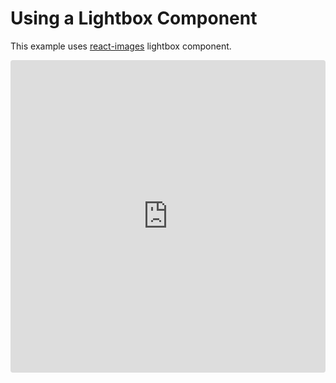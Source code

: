 # Using a Lightbox Component

This example uses [react-images](https://github.com/jossmac/react-images) lightbox component.

<iframe src="https://codesandbox.io/embed/5vn3lvz2n4?hidenavigation=1&view=preview" style="width:100%; height:500px; border:0; border-radius: 4px; overflow:hidden;" sandbox="allow-modals allow-forms allow-popups allow-scripts allow-same-origin"></iframe>
